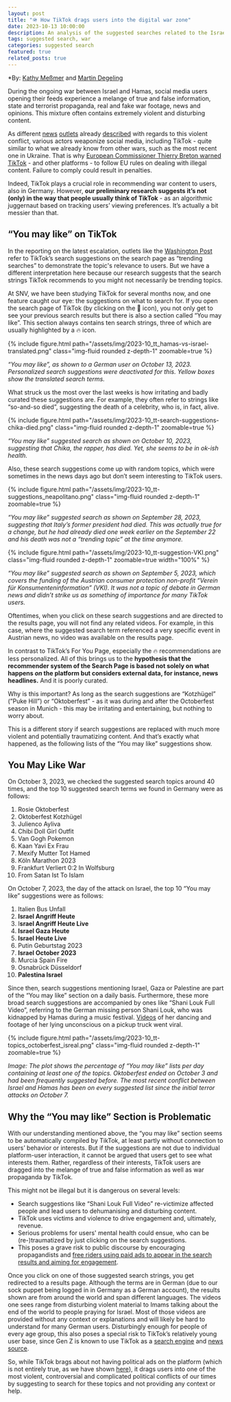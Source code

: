 ```yaml
---
layout: post
title: "🪖 How TikTok drags users into the digital war zone"
date: 2023-10-13 10:00:00
description: An analysis of the suggested searches related to the Israel-Hamas War
tags: suggested search, war
categories: suggested search
featured: true
related_posts: true
---
```

*By: [Kathy Meßmer](https://www.stiftung-nv.de/en/person/dr-anna-katharina-messmer) and [Martin Degeling](https://www.stiftung-nv.de/en/person/dr-martin-degeling)

During the ongoing war between Israel and Hamas, social media users opening their feeds experience a melange of true and false information, state and terrorist propaganda, real and fake war footage, news and opinions. This mixture often contains extremely violent and disturbing content. 

As different [news](https://www.washingtonpost.com/technology/2023/10/11/tiktok-youtube-israel-hamas-content-moderation/) [outlets](https://www.bloomberg.com/news/newsletters/2023-10-10/tiktok-videos-of-israel-palestine-conflict-show-new-role-for-the-platform) already [described](https://www.tagesschau.de/faktenfinder/israel-hamas-fakes-100.html) with regards to this violent conflict, various actors weaponize social media, including TikTok - quite similar to what we already know from other wars, such as the most recent one in Ukraine. That is why [European Commissioner Thierry Breton warned TikTok](https://edition.cnn.com/2023/10/12/tech/eu-tiktok-israel-hamas-disinformation/index.html) - and other platforms - to follow EU rules on dealing with illegal content. Failure to comply could result in penalties.

Indeed, TikTok plays a crucial role in recommending war content to users, also in Germany. However, **our preliminary research suggests it’s not (only) in the way that people usually think of TikTok** - as an algorithmic juggernaut based on tracking users’ viewing preferences. It’s actually a bit messier than that.

## “You may like” on TikTok

In the reporting on the latest escalation, outlets like the [Washington Post](https://www.washingtonpost.com/technology/2023/10/11/tiktok-youtube-israel-hamas-content-moderation/) refer to TikTok’s search suggestions on the search page as “trending searches” to demonstrate the topic's relevance to users. But we have a different interpretation here because our research suggests that the search strings TikTok recommends to you might not necessarily be trending topics. 

At SNV, we have been studying TikTok for several months now, and one feature caught our eye: the suggestions on what to search for. If you open the search page of TikTok (by clicking on the 🔎 icon), you not only get to see your previous search results but there is also a section called “You may like”. This section always contains ten search strings, three of which are usually highlighted by a 🔥 icon.

<div class="row justify-content-sm-center"><div class="col-sm-5 mt-4 mt-md-0">
{% include figure.html path="/assets/img/2023-10_tt_hamas-vs-israel-translated.png" class="img-fluid rounded z-depth-1" zoomable=true %} 
</div></div>

*“You may like”, as shown to a German user on October 13, 2023. Personalized search suggestions were deactivated for this. Yellow boxes show the translated search terms.*

What struck us the most over the last weeks is how irritating and badly curated these suggestions are. For example, they often refer to strings like “so-and-so died”, suggesting the death of a celebrity, who is, in fact, alive.

<div class="row justify-content-sm-center"><div class="col-sm-5 mt-4 mt-md-1">
{% include figure.html path="/assets/img/2023-10_tt-search-suggestions-chika-died.png" class="img-fluid rounded z-depth-1" zoomable=true %} 
</div></div>

*“You may like” suggested search as shown on October 10, 2023, suggesting that Chika, the rapper, has died. Yet, she seems to be in ok-ish health.*

Also, these search suggestions come up with random topics, which were sometimes in the news days ago but don’t seem interesting to TikTok users. 

<div class="row justify-content-sm-center"><div class="col-sm-4 mt-3 mt-md-0">
{% include figure.html path="/assets/img/2023-10_tt-suggestions_neapolitano.png" class="img-fluid rounded z-depth-1" zoomable=true %} 
</div></div>

*“You may like” suggested search as shown on September 28, 2023, suggesting that Italy’s former president had died. This was actually true for a change, but he had already died one week earlier on the September 22 and his death was not a “trending topic” at the time anymore.*

<div class="row justify-content-sm-center"><div class="col-sm-4 mt-3 mt-md-0">
{% include figure.html path="/assets/img/2023-10_tt-suggestion-VKI.png" class="img-fluid rounded z-depth-1" zoomable=true width="100%"   %} 
</div></div>

*“You may like” suggested search as shown on September 5, 2023, which covers the funding of the Austrian consumer protection non-profit “Verein für Konsumenteninformation” (VKI). It was not a topic of debate in German news and didn’t strike us as something of importance for many TikTok users.*

Oftentimes, when you click on these search suggestions and are directed to the results page, you will not find any related videos. For example, in this case, where the suggested search term referenced a very specific event in Austrian news, no video was available on the results page.

In contrast to TikTok’s For You Page, especially the 🔥 recommendations are less personalized. All of this brings us to the **hypothesis that the recommender system of the Search Page is based not solely on what happens *on* the platform but considers external data, for instance, news headlines.** And it is poorly curated.

Why is this important? As long as the search suggestions are “Kotzhügel” (”Puke Hill”) or “Oktoberfest” - as it was during and after the Octoberfest season in Munich - this may be irritating and entertaining, but nothing to worry about.

This is a different story if search suggestions are replaced with much more violent and potentially traumatizing content. And that’s exactly what happened, as the following lists of the “You may like” suggestions show.

## You May Like War

On October 3, 2023, we checked the suggested search topics around 40 times, and the top 10 suggested search terms we found in Germany were as follows:

1. Rosie Oktoberfest
2. Oktoberfest Kotzhügel     
3. Julienco Ayliva
4. Chibi Doll Girl Outfit
5. Van Gogh Pokemon
6. Kaan Yavi Ex Frau 
7. Mexify Mutter Tot Hamed
8. Köln Marathon 2023
9. Frankfurt Verliert 0:2 In Wolfsburg
10. From Satan Ist To Islam

On October 7, 2023, the day of the attack on Israel, the top 10 “You may like” suggestions were as follows:

1. Italien Bus Unfall
2. **Israel Angriff Heute**
3. I**srael Angriff Heute Live**
4. **Israel Gaza Heute**
5.  **Israel Heute Live**
6. Putin Geburtstag 2023
7. **Israel October 2023**
8. Murcia Spain Fire
9. Osnabrück Düsseldorf
10. **Palestina Israel**

Since then, search suggestions mentioning Israel, Gaza or Palestine are part of the “You may like” section on a daily basis. Furthermore, these more broad search suggestions are accompanied by ones like “Shani Louk Full Video”, referring to the German missing person Shani Louk, who was kidnapped by Hamas during a music festival. [Videos](https://edition.cnn.com/2023/10/07/middleeast/israel-gaza-fighting-hamas-attack-music-festival-intl-hnk/index.html) of her dancing and footage of her lying unconscious on a pickup truck went viral.

{% include figure.html path="/assets/img/2023-10_tt-topics_octoberfest_isreal.png" class="img-fluid rounded z-depth-1" zoomable=true %} 

*Image: The plot shows the percentage of “You may like” lists per day containing at least one of the topics. Oktoberfest ended on October 3 and had been frequently suggested before. The most recent conflict between Israel and Hamas has been on every suggested list since the initial terror attacks on October 7.*

## Why the “You may like” Section is Problematic

With our understanding mentioned above, the “you may like” section seems to be automatically compiled by TikTok, at least partly without connection to users’ behavior or interests. But if the suggestions are not due to individual platform-user interaction, it cannot be argued that users get to see what interests them. Rather, regardless of their interests, TikTok users are dragged into the melange of true and false information as well as war propaganda by TikTok.

This might not be illegal but it is dangerous on several levels:

- Search suggestions like “Shani Louk Full Video” re-victimize affected people and lead users to dehumanising and disturbing content.
- TikTok uses victims and violence to drive engagement and, ultimately, revenue.
- Serious problems for users' mental health could ensue, who can be (re-)traumatized by just clicking on the search suggestions.
- This poses a grave risk to public discourse by encouraging propagandists and [free riders using paid ads to appear in the search results and aiming for engagement](https://fortune.com/2023/10/12/tiktok-paid-promoted-videos-platform-israel-palestine-hamas-misinformation/).

Once you click on one of those suggested search strings, you get redirected to a results page. Although the terms are in German (due to our sock puppet being logged in in Germany as a German account), the results shown are from around the world and span different languages. The videos one sees range from disturbing violent material to Imams talking about the end of the world to people praying for Israel. Most of those videos are provided without any context or explanations and will likely be hard to understand for many German users. Disturbingly enough for people of every age group, this also poses a special risk to TikTok’s relatively young user base, since Gen Z is known to use TikTok as a [search engine](https://www.nytimes.com/2022/09/16/technology/gen-z-tiktok-search-engine.html) and [news source](https://reutersinstitute.politics.ox.ac.uk/sites/default/files/2023-06/Digital_News_Report_2023.pdf). 

So, while TikTok brags about not having political ads on the platform (which is not entirely true, as we have shown [here](https://tiktok-audit.com/blog/2023/We-found-100-political-ads-on-TikTok-Germany/)), it drags users into one of the most violent, controversial and complicated political conflicts of our times by suggesting to search for these topics and not providing any context or help.
